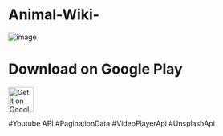 # Animal-Wiki-

![image](https://user-images.githubusercontent.com/108933534/215808450-405480a6-c326-46de-bc21-79e9a9de30b6.png)


# Download on Google Play
<a href="https://play.google.com/store/apps/details?id=com.azamovhudstc.animalwiki">
<img alt="Get it on Google Play" src="https://play.google.com/intl/en_us/badges/images/apps/en-play-badge.png" height="50px"/></a>

#Youtube API 
#PaginationData
#VideoPlayerApi 
#UnsplashApi 

